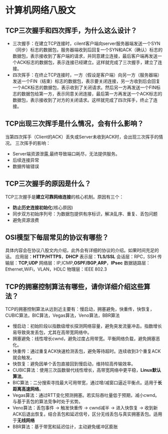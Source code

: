 # 计算机网络八股文

## TCP三次握手和四次挥手，为什么这么设计？

- 三次握手：在建立TCP连接时，cilent客户端向server服务器端发送一个SYN（同步）标志的数据包，服务器端收到后回复一个SYN和ACK（确认）标志的数据包，表示接收到了客户端的请求，并同意建立连接，最后客户端再发送一个ACK标志的数据包，表示连接已经建立。这样就完成了三次握手，建立了连接。
- 四次挥手：在终止TCP连接时，一方（假设是客户端）向另一方（服务器端）发送一个FIN（结束）标志的数据包，表示要关闭连接，另一方收到后会回复一个ACK标志的数据包，表示收到了关闭请求。然后另一方再发送一个FIN标志的数据包给第一方，表示同意关闭连接，最后第一方再发送一个ACK标志的数据包，表示接收到了对方的关闭请求。这样就完成了四次挥手，终止了连接。

## TCP出现三次挥手是什么情况，会有什么影响？

当第四次挥手（Client的ACK）丢失或Server未收到ACK时，会出现三次挥手的情况。
三次挥手的影响：

- Server端资源泄露,最终导致端口耗尽，无法提供服务。
- 后续连接异常
- 数据传输错误

## TCP三次握手的原因是什么？

TCP三次握手是**建立可靠网络连接**的核心机制。原因有三个：

- **防止历史连接初始化**(核心原因)
- 同步双方初始序列号：为数据包提供有序标识，解决乱序、重复、丢包问题
- 避免资源浪费

## OSI模型下每层常见的协议有哪些？

具体内容会在协议八股文内介绍，此外会有详细的协议的介绍。如果时间充足的话。
应用层：**HTTP/HTTPS**，**DHCP**
表示层：**TLS/SSL**
会话层：RPC，SSH
传输层：**TCP,UDP**
网络层：IP,ICMP,**OSPF/BGP**,**ARP**，**IPsec**
数据链路层：Ethernet,WiFi，VLAN，HDLC
物理层：IEEE 802.3

## TCP的拥塞控制算法有哪些，请你详细介绍这些算法？

TCP的拥塞控制算法从远到近主要有：慢启动，拥塞避免，快重传，快恢复，CUBIC​算法，BIC算法，Vegas​算法，Veno​算法，BBR算法

- 慢启动：初始阶段以指数级增长探测网络容量，避免突发流量冲击。指数增长易导致突发丢包，尤其在高带宽网络中。
- 拥塞避免：线性增长cwnd，避免过度占用带宽。平衡网络负载，避免拥塞恶化。
- 快重传：通过重复ACK快速检测丢包，避免等待超时。连续收到3个重复ACK就会触发。
- 快恢复：避免因单个丢包直接回到慢启动，维持较高传输效率。
- CUBIC算法：使用三次函数替代线性增长，高带宽网络中更平稳，**Linux默认算法**。
- BIC算法：二分搜索寻找最大可用带宽，通过增/减窗口逼近平衡点。适用于**长距离高速网络**。
- Vegas​算法：通过RTT变化预测拥塞。若实际吞吐量低于预期，减小cwnd。与基于丢包的算法竞争时处于劣势。
- Veno​算法：丢包事件 → 触发快重传 → cwnd减半 → 进入快恢复 → 收到新ACK后退出恢复。结合丢包和延迟信号，区分无线丢包与真实拥塞丢包。适用于**无线网络**
- BBR算法：基于带宽和延迟估计，主动避免缓冲区膨胀
